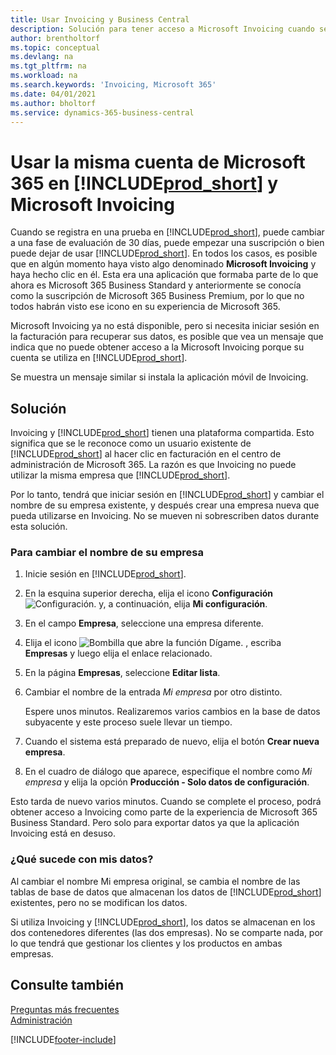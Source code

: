 ```yaml
---
title: Usar Invoicing y Business Central
description: Solución para tener acceso a Microsoft Invoicing cuando se ha registrado en Dynamics 365 Business Central.
author: brentholtorf
ms.topic: conceptual
ms.devlang: na
ms.tgt_pltfrm: na
ms.workload: na
ms.search.keywords: 'Invoicing, Microsoft 365'
ms.date: 04/01/2021
ms.author: bholtorf
ms.service: dynamics-365-business-central
---
```

# Usar la misma cuenta de Microsoft 365 en [!INCLUDE[prod_short](includes/prod_long.md)] y Microsoft Invoicing
Cuando se registra en una prueba en [!INCLUDE[prod_short](includes/prod_short.md)], puede cambiar a una fase de evaluación de 30 días, puede empezar una suscripción o bien puede dejar de usar [!INCLUDE[prod_short](includes/prod_short.md)]. En todos los casos, es posible que en algún momento haya visto algo denominado **Microsoft Invoicing** y haya hecho clic en él. Esta era una aplicación que formaba parte de lo que ahora es Microsoft 365 Business Standard y anteriormente se conocía como la suscripción de Microsoft 365 Business Premium, por lo que no todos habrán visto ese icono en su experiencia de Microsoft 365.  

Microsoft Invoicing ya no está disponible, pero si necesita iniciar sesión en la facturación para recuperar sus datos, es posible que vea un mensaje que indica que no puede obtener acceso a la Microsoft Invoicing porque su cuenta se utiliza en [!INCLUDE[prod_short](includes/prod_short.md)].  

Se muestra un mensaje similar si instala la aplicación móvil de Invoicing.  

## Solución
Invoicing y [!INCLUDE[prod_short](includes/prod_short.md)] tienen una plataforma compartida. Esto significa que se le reconoce como un usuario existente de [!INCLUDE[prod_short](includes/prod_short.md)] al hacer clic en facturación en el centro de administración de Microsoft 365. La razón es que Invoicing no puede utilizar la misma empresa que [!INCLUDE[prod_short](includes/prod_short.md)].  

Por lo tanto, tendrá que iniciar sesión en [!INCLUDE[prod_short](includes/prod_short.md)] y cambiar el nombre de su empresa existente, y después crear una empresa nueva que pueda utilizarse en Invoicing. No se mueven ni sobrescriben datos durante esta solución.

### Para cambiar el nombre de su empresa
1. Inicie sesión en [!INCLUDE[prod_short](includes/prod_short.md)].
2. En la esquina superior derecha, elija el icono **Configuración** ![Configuración.](media/ui-experience/settings_icon_small.png "Icono de configuración para el Área de tareas") y, a continuación, elija **Mi configuración**.
3. En el campo **Empresa**, seleccione una empresa diferente.
4. Elija el icono ![Bombilla que abre la función Dígame.](media/ui-search/search_small.png "Dígame qué desea hacer") , escriba **Empresas** y luego elija el enlace relacionado.  
5. En la página **Empresas**, seleccione **Editar lista**.  
6. Cambiar el nombre de la entrada *Mi empresa* por otro distinto.  

    Espere unos minutos. Realizaremos varios cambios en la base de datos subyacente y este proceso suele llevar un tiempo.
7.  Cuando el sistema está preparado de nuevo, elija el botón **Crear nueva empresa**.  
8.  En el cuadro de diálogo que aparece, especifique el nombre como *Mi empresa* y elija la opción **Producción - Solo datos de configuración**.  

Esto tarda de nuevo varios minutos. Cuando se complete el proceso, podrá obtener acceso a Invoicing como parte de la experiencia de Microsoft 365 Business Standard. Pero solo para exportar datos ya que la aplicación Invoicing está en desuso.  

### ¿Qué sucede con mis datos?
Al cambiar el nombre Mi empresa original, se cambia el nombre de las tablas de base de datos que almacenan los datos de [!INCLUDE[prod_short](includes/prod_short.md)] existentes, pero no se modifican los datos.  

Si utiliza Invoicing y [!INCLUDE[prod_short](includes/prod_short.md)], los datos se almacenan en los dos contenedores diferentes (las dos empresas). No se comparte nada, por lo que tendrá que gestionar los clientes y los productos en ambas empresas.  

## Consulte también
[Preguntas más frecuentes](across-faq.yml)  
[Administración](admin-setup-and-administration.md)  


[!INCLUDE[footer-include](includes/footer-banner.md)]